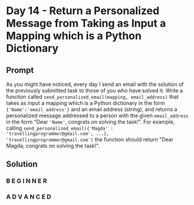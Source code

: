 # Day 14 - Return a Personalized Message from Taking as Input a Mapping which is a Python Dictionary

## Prompt

As you might have noticed, every day I send an email with the solution of the previously submitted task to those of you who have solved it. Write a function called `send_personalized_email(mapping, email_address)` that takes as input a mapping which is a Python dictionary in the form `{'Name':'email_address'}` and an email address (string), and returns a personalized message addressed to a person with the given `email_address` in the form "Dear `'Name'`, congrats on solving the task!". For example, calling `send_personalized_email({'Magda' : 'travellingprogrammer@gmail.com', ...}, 'travellingprogrammer@gmail.com')` the function should return "Dear Magda, congrats on solving the task!".

## Solution

### B E G I N N E R



### A D V A N C E D



